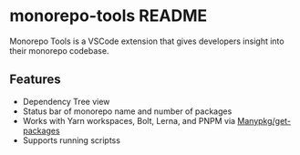 # monorepo-tools README

Monorepo Tools is a VSCode extension that gives developers insight into their monorepo codebase.

## Features

-   Dependency Tree view
-   Status bar of monorepo name and number of packages
-   Works with Yarn workspaces, Bolt, Lerna, and PNPM via [Manypkg/get-packages](https://github.com/Thinkmill/manypkg/tree/master/packages/get-packages)
-   Supports running scriptss
